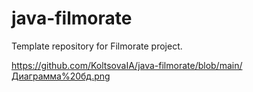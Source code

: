 # java-filmorate
Template repository for Filmorate project.

https://github.com/KoltsovaIA/java-filmorate/blob/main/Диаграмма%20бд.png
